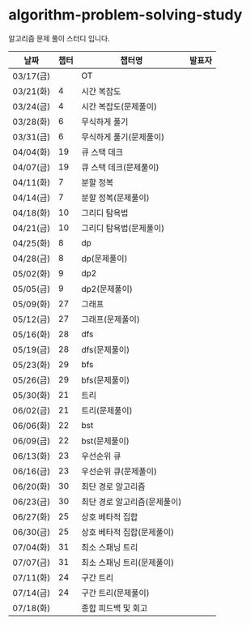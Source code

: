 # algorithm-problem-solving-study
알고리즘 문제 풀이 스터디 입니다.

| 날짜       | 챕터 | 챕터명                       | 발표자 |
| ---------- | ---- | ---------------------------- | ------ |
| 03/17(금) |      | OT                           |        |
| 03/21(화) | 4    | 시간 복잡도                  |        |
| 03/24(금) | 4    | 시간 복잡도(문제풀이)       |        |
| 03/28(화) | 6    | 무식하게 풀기                |        |
| 03/31(금) | 6    | 무식하게 풀기(문제풀이)     |        |
| 04/04(화) | 19   | 큐 스택 데크                 |        |
| 04/07(금) | 19   | 큐 스택 데크(문제풀이)      |        |
| 04/11(화) | 7    | 분할 정복                    |        |
| 04/14(금) | 7    | 분할 정복(문제풀이)         |        |
| 04/18(화) | 10   | 그리디 탐욕법                |        |
| 04/21(금) | 10   | 그리디 탐욕법(문제풀이)     |        |
| 04/25(화) | 8    | dp                           |        |
| 04/28(금) | 8    | dp(문제풀이)                 |        |
| 05/02(화) | 9    | dp2                          |        |
| 05/05(금) | 9    | dp2(문제풀이)               |        |
| 05/09(화) | 27   | 그래프                       |        |
| 05/12(금) | 27   | 그래프(문제풀이)             |        |
| 05/16(화) | 28   | dfs                          |        |
| 05/19(금) | 28   | dfs(문제풀이)               |        |
| 05/23(화) | 29   | bfs                          |        |
| 05/26(금) | 29   | bfs(문제풀이)               |        |
| 05/30(화) | 21   | 트리                         |        |
| 06/02(금) | 21   | 트리(문제풀이)              |        |
| 06/06(화) | 22   | bst                          |        |
| 06/09(금) | 22   | bst(문제풀이)               |        |
| 06/13(화) | 23   | 우선순위 큐                  |        |
| 06/16(금) | 23   | 우선순위 큐(문제풀이)       |        |
| 06/20(화) | 30   | 최단 경로 알고리즘          |        |
| 06/23(금) | 30 | 최단 경로 알고리즘(문제풀이) | |
| 06/27(화) | 25 | 상호 베타적 집합 | |
| 06/30(금) | 25 | 상호 베타적 집합(문제풀이) | |
| 07/04(화) | 31 | 최소 스패닝 트리 | |
| 07/07(금) | 31 | 최소 스패닝 트리(문제풀이) | |
| 07/11(화) | 24 | 구간 트리 | |
| 07/14(금) | 24 | 구간 트리(문제풀이) | |
| 07/18(화) | | 종합 피드백 및 회고 | |

